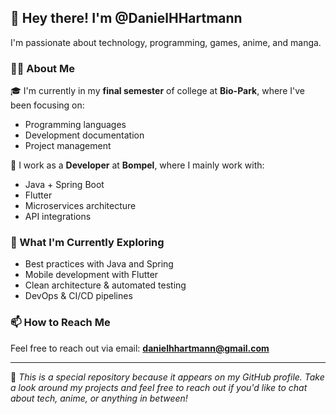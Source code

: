 ## 👋 Hey there! I'm @DanielHHartmann

I'm passionate about technology, programming, games, anime, and manga.

### 👨‍💻 About Me

🎓 I'm currently in my **final semester** of college at **Bio-Park**, where I've been focusing on:

- Programming languages  
- Development documentation  
- Project management  

💼 I work as a **Developer** at **Bompel**, where I mainly work with:

- Java + Spring Boot  
- Flutter  
- Microservices architecture  
- API integrations  

### 🚀 What I'm Currently Exploring

- Best practices with Java and Spring  
- Mobile development with Flutter  
- Clean architecture & automated testing  
- DevOps & CI/CD pipelines  

### 📫 How to Reach Me

Feel free to reach out via email: **danielhhartmann@gmail.com**

---

🔎 *This is a special repository because it appears on my GitHub profile. Take a look around my projects and feel free to reach out if you'd like to chat about tech, anime, or anything in between!*
